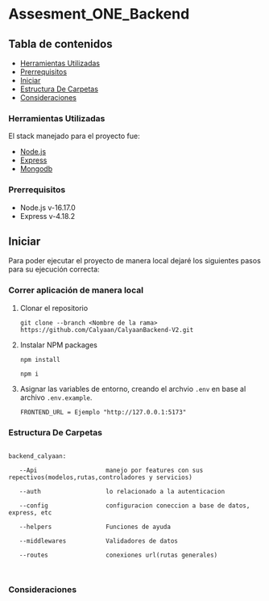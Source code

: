 # Assesment_ONE_Backend

## Tabla de contenidos

- [Herramientas Utilizadas](#herramientas-utilizadas)
- [Prerrequisitos](#prerrequisitos)
- [Iniciar](#iniciar)
- [Estructura De Carpetas](#estructura-de-carpetas)
- [Consideraciones](#consideraciones)

### Herramientas Utilizadas

El stack manejado para el proyecto fue:

* [Node.js](https://nodejs.org/) 
* [Express](https://express.com/) 
* [Mongodb](https://mongodb.com/) 

### Prerrequisitos

* Node.js v-16.17.0
* Express v-4.18.2


## Iniciar

Para poder ejecutar el proyecto de manera local dejaré los siguientes pasos para su ejecución correcta:

### Correr aplicación de manera local 

1. Clonar el repositorio
   ```
   git clone --branch <Nombre de la rama> https://github.com/Calyaan/CalyaanBackend-V2.git
   ```
  
2. Instalar NPM packages 
   ```
   npm install
   ```
   ```
   npm i
   ```
   
3. Asignar las variables de entorno, creando el archvio `.env` en base al archivo `.env.example`.

   ```
   FRONTEND_URL = Ejemplo "http://127.0.0.1:5173"
   ```
   
### Estructura De Carpetas
  ```
                             
  backend_calyaan:  
  
     --Api                   manejo por features con sus repectivos(modelos,rutas,controladores y servicios)
     
     --auth                  lo relacionado a la autenticacion 
  
     --config                configuracion coneccion a base de datos, express, etc
     
     --helpers               Funciones de ayuda

     --middlewares           Validadores de datos

     --routes                conexiones url(rutas generales) 

        
  ```

### Consideraciones

